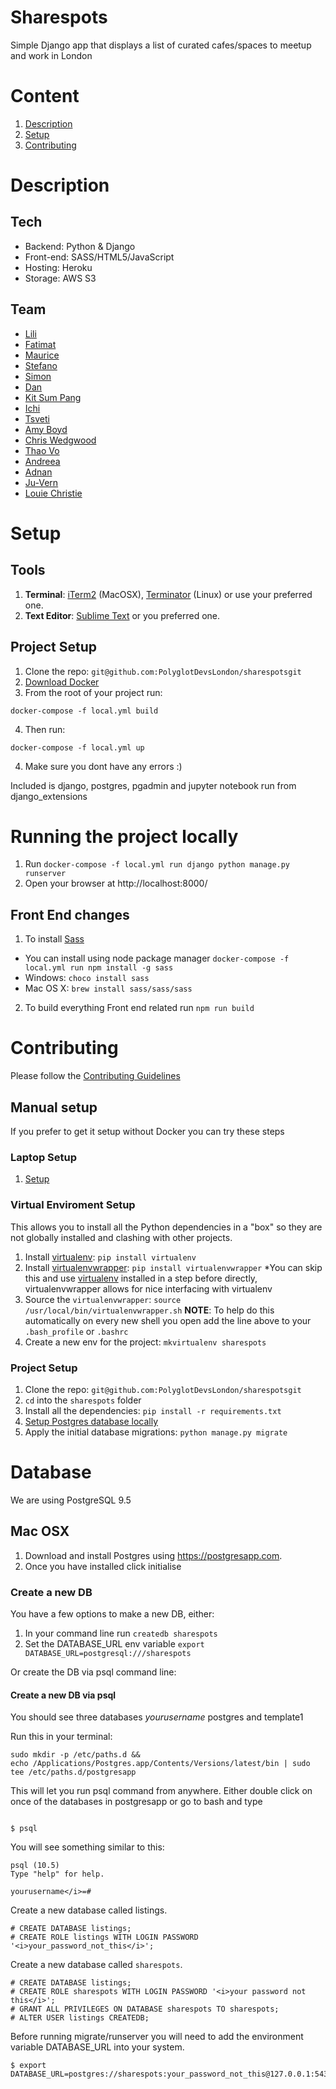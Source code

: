 # Sharespots

Simple Django app that displays a list of curated cafes/spaces to meetup and work in London

# Content

1. [Description](#description)
2. [Setup](#setup)
3. [Contributing](#contributing)

# Description

## Tech

- Backend: Python & Django
- Front-end: SASS/HTML5/JavaScript
- Hosting: Heroku
- Storage: AWS S3

## Team

- [Lili](https://github.com/lili2311)
- [Fatimat](https://github.com/gbaja)
- [Maurice](https://github.com/mbanerjeepalmer)
- [Stefano](https://github.com/CianciuStyles)
- [Simon](https://github.com/simonRedwards)
- [Dan](https://github.com/snowkuma)
- [Kit Sum Pang](https://github.com/ktsmpng)
- [Ichi](https://github.com/icicleta)
- [Tsveti](https://github.com/tsvetelinak0)
- [Amy Boyd](https://github.com/amyboyd)
- [Chris Wedgwood](https://github.com/chriswedgwood)
- [Thao Vo](https://github.com/littlethao)
- [Andreea](https://github.com/etiquetteX)
- [Adnan](https://github.com/adnansalehin)
- [Ju-Vern](https://github.com/juvern)
- [Louie Christie](https://github.com/louiechristie)

# Setup

## Tools

1. **Terminal**: [iTerm2](https://www.iterm2.com/) (MacOSX), [Terminator](http://gnometerminator.blogspot.co.uk/p/introduction.html) (Linux) or use your preferred one.
2. **Text Editor**: [Sublime Text](http://www.sublimetext.com/) or you preferred one.

## Project Setup

1. Clone the repo: `git@github.com:PolyglotDevsLondon/sharespotsgit`
2. [Download Docker](https://www.docker.com/products/docker-desktop)
3. From the root of your project run:
```
docker-compose -f local.yml build
```
4. Then run:

```
docker-compose -f local.yml up
```
4. Make sure you dont have any errors :)

Included is django, postgres, pgadmin and jupyter notebook run from django_extensions

# Running the project locally

1. Run `docker-compose -f local.yml run django python manage.py runserver`
2. Open your browser at http://localhost:8000/

## Front End changes

1. To install [Sass](https://sass-lang.com/install)

- You can install using node package manager `docker-compose -f local.yml run npm install -g sass`
- Windows: `choco install sass`
- Mac OS X: `brew install sass/sass/sass`

2. To build everything Front end related run `npm run build`

# Contributing

Please follow the [Contributing Guidelines](CONTRIBUTING.md)

## Manual setup
If you prefer to get it setup without Docker you can try these steps
### Laptop Setup

1. [Setup](https://github.com/PolyglotDevsLondon/setup/wiki)

### Virtual Enviroment Setup

This allows you to install all the Python dependencies in a "box" so they are not globally installed and clashing with other projects.

1. Install [virtualenv](https://virtualenv.pypa.io/en/stable/):
   `pip install virtualenv`
2. Install [virtualenvwrapper](https://virtualenvwrapper.readthedocs.io/en/latest/install.html):
   `pip install virtualenvwrapper`
   \*You can skip this and use [virtualenv](https://virtualenv.pypa.io/en/stable/) installed in a step before directly, virtualenvwrapper allows for nice interfacing with virtualenv
3. Source the `virtualenvwrapper`:
   `source /usr/local/bin/virtualenvwrapper.sh`
   **NOTE**: To help do this automatically on every new shell you open add the line above to your `.bash_profile` or `.bashrc`
4. Create a new env for the project:
   `mkvirtualenv sharespots`

### Project Setup
1. Clone the repo: `git@github.com:PolyglotDevsLondon/sharespotsgit`
2. `cd` into the `sharespots` folder
3. Install all the dependencies: `pip install -r requirements.txt`
4. [Setup Postgres database locally](#database)
5. Apply the initial database migrations: `python manage.py migrate`

# Database

We are using PostgreSQL 9.5

## Mac OSX

1. Download and install Postgres using https://postgresapp.com.
2. Once you have installed click initialise

### Create a new DB

You have a few options to make a new DB, either:

1. In your command line run `createdb sharespots`
2. Set the DATABASE_URL env variable `export DATABASE_URL=postgresql:///sharespots`

Or create the DB via psql command line:

#### Create a new DB via psql

You should see three databases _yourusername_ postgres and template1

Run this in your terminal:

```
sudo mkdir -p /etc/paths.d &&
echo /Applications/Postgres.app/Contents/Versions/latest/bin | sudo tee /etc/paths.d/postgresapp

```

This will let you run psql command from anywhere. Either double click on once of the databases in postgresapp
or go to bash and type

```

$ psql

```

You will see something similar to this:

```
psql (10.5)
Type "help" for help.

yourusername</i>=#
```

Create a new database called listings.

```
# CREATE DATABASE listings;
# CREATE ROLE listings WITH LOGIN PASSWORD '<i>your_password_not_this</i>';

```
Create a new database called `sharespots`.

```
# CREATE DATABASE listings;
# CREATE ROLE sharespots WITH LOGIN PASSWORD '<i>your password not this</i>';
# GRANT ALL PRIVILEGES ON DATABASE sharespots TO sharespots;
# ALTER USER listings CREATEDB;
```
Before running migrate/runserver you will need to add the environment variable
DATABASE_URL into your system.

```
$ export DATABASE_URL=postgres://sharespots:your_password_not_this@127.0.0.1:5432/sharespots
```
